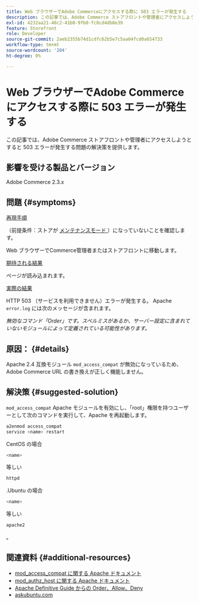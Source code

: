 ```yaml
---
title: Web ブラウザーでAdobe Commerceにアクセスする際に 503 エラーが発生する
description: この記事では、Adobe Commerce ストアフロントや管理者にアクセスしようとすると 503 エラーが発生する問題の解決策を提供します。
exl-id: 4232aa21-40c2-41b0-9fb0-fc8cd4db8e39
feature: Storefront
role: Developer
source-git-commit: 2aeb2355b74d1cdfc62b5e7c5aa04fcd0a654733
workflow-type: tm+mt
source-wordcount: '204'
ht-degree: 0%

---
```


# Web ブラウザーでAdobe Commerceにアクセスする際に 503 エラーが発生する

この記事では、Adobe Commerce ストアフロントや管理者にアクセスしようとすると 503 エラーが発生する問題の解決策を提供します。

## 影響を受ける製品とバージョン

Adobe Commerce 2.3.x

## 問題 {#symptoms}

<u> 再現手順 </u>

（前提条件：ストアが [ メンテナンスモード ](https://experienceleague.adobe.com/ja/docs/commerce-operations/configuration-guide/cli/set-mode#config-mode-show)）になっていないことを確認します。

Web ブラウザーでCommerce管理者またはストアフロントに移動します。

<u> 期待される結果 </u>

ページが読み込まれます。

<u> 実際の結果 </u>

HTTP 503 （サービスを利用できません）エラーが発生する。 Apache `error.log` には次のメッセージが含まれます。

*無効なコマンド「Order」です。スペルミスがあるか、サーバー設定に含まれていないモジュールによって定義されている可能性があります。*

## 原因： {#details}

Apache 2.4 互換モジュール `mod_access_compat` が無効になっているため、Adobe Commerce URL の書き換えが正しく機能しません。

## 解決策 {#suggested-solution}

`mod_access_compat` Apache モジュールを有効にし、「root」権限を持つユーザーとして次のコマンドを実行して、Apache を再起動します。

```bash
a2enmod access_compat
service <name> restart
```

CentOS の場合

```bash
<name>
```

等しい

```bash
httpd
```

.Ubuntu の場合

```bash
<name>
```

等しい

```bash
apache2
```

。

## 関連資料 {#additional-resources}

* [mod\_access\_compat に関する Apache ドキュメント ](https://httpd.apache.org/docs/current/mod/mod_access_compat.html)
* [mod\_authz\_host に関する Apache ドキュメント ](https://httpd.apache.org/docs/current/mod/mod_authz_host.html)
* [Apache Definitive Guide からの Order、Allow、Deny](https://docstore.mik.ua/orelly/linux/apache/ch05_06.htm)
* [askubuntu.com](https://askubuntu.com/questions/335228/changes-in-apache-config-between-12-04-2-and-12-04-3-lts)
